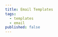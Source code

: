 ```yaml
---
title: Email Templates
tags:
  - templates
  - email
published: false
---
```


<DocHeader props={props}/>
